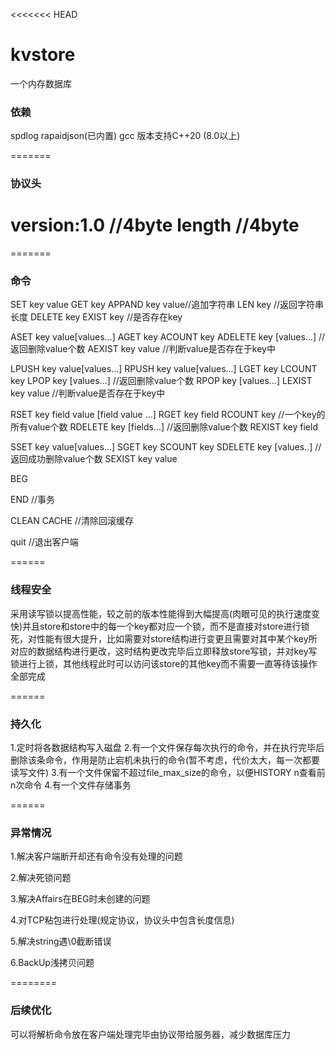 <!--
 * @Description: 
 * @Version: 1.0
 * @Author: Gong
 * @Date: 2023-09-29 05:40:03
 * @LastEditors: Gong
 * @LastEditTime: 2023-10-08 01:07:57
-->
<<<<<<< HEAD
# kvstore
一个内存数据库
### 依赖
spdlog
rapaidjson(已内置)
gcc 版本支持C++20 (8.0以上) 

=======
### 协议头
version:1.0 //4byte
length //4byte
=======


=======
### 命令
SET key value
GET key
APPAND key value//追加字符串
LEN key //返回字符串长度
DELETE key
EXIST key //是否存在key

ASET key value[values...]
AGET key
ACOUNT key
ADELETE key [values...] //返回删除value个数
AEXIST key value //判断value是否存在于key中

LPUSH key value[values...]
RPUSH key value[values...]
LGET key
LCOUNT key
LPOP key [values...] //返回删除value个数
RPOP key [values...]
LEXIST key value //判断value是否存在于key中

RSET key field value [field value ...]
RGET key field
RCOUNT key //一个key的所有value个数
RDELETE key [fields...] //返回删除value个数
REXIST key field

SSET key value[values...]
SGET key
SCOUNT key
SDELETE key [values..] //返回成功删除value个数
SEXIST key value

BEG

END //事务

CLEAN CACHE //清除回滚缓存

quit //退出客户端

======
### 线程安全
采用读写锁以提高性能，较之前的版本性能得到大幅提高(肉眼可见的执行速度变快)并且store和store中的每一个key都对应一个锁，而不是直接对store进行锁死，对性能有很大提升，比如需要对store结构进行变更且需要对其中某个key所对应的数据结构进行更改，这时结构更改完毕后立即释放store写锁，并对key写锁进行上锁，其他线程此时可以访问该store的其他key而不需要一直等待该操作全部完成


======
### 持久化
1.定时将各数据结构写入磁盘
2.有一个文件保存每次执行的命令，并在执行完毕后删除该条命令，作用是防止宕机未执行的命令(暂不考虑，代价太大，每一次都要读写文件)
3.有一个文件保留不超过file_max_size的命令，以便HISTORY n查看前n次命令
4.有一个文件存储事务

======
### 异常情况
1.解决客户端断开却还有命令没有处理的问题

2.解决死锁问题

3.解决Affairs在BEG时未创建的问题

4.对TCP粘包进行处理(规定协议，协议头中包含长度信息)

5.解决string遇\0截断错误

6.BackUp浅拷贝问题

========
### 后续优化
可以将解析命令放在客户端处理完毕由协议带给服务器，减少数据库压力